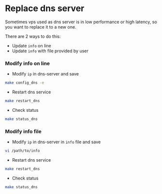 # Replace dns server

Sometimes vps used as dns server is in low performance or high latency, so you want to replace it to a new one. 

There are 2 ways to do this:
* Update `info` on line
* Update `info` with file provided by user


### Modify info on line
* Modify  `ip` in dns-server and save
```bash
make config_dns -e 
```

* Restart dns service
```bash
make restart_dns 
```

* Check status
```bash
make status_dns
```

### Modify info file
* Modify  `ip` in dns-server in `info` file and save
```bash
vi /path/to/info
```

* Restart dns service
```bash
make restart_dns 
```

* Check status
```bash
make status_dns
```